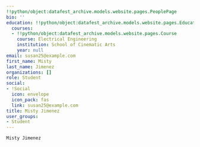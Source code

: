 ```yaml
---
!!python/object:datafest_archive.models.website.pages.PeoplePage
bio: ''
education: !!python/object:datafest_archive.models.website.pages.Education
  courses:
  - !!python/object:datafest_archive.models.website.pages.Course
    course: Electrical Engineering
    institution: School of Cinematic Arts
    year: null
email: susan25@example.com
first_name: Misty
last_name: Jimenez
organizations: []
role: Student
social:
- !Social
  icon: envelope
  icon_pack: fas
  link: susan25@example.com
title: Misty Jimenez
user_groups:
- Student
---
```


    Misty Jimenez
    